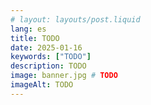 ```yaml
---
# layout: layouts/post.liquid
lang: es
title: TODO
date: 2025-01-16
keywords: ["TODO"]
description: TODO
image: banner.jpg # TODO
imageAlt: TODO
---
```

